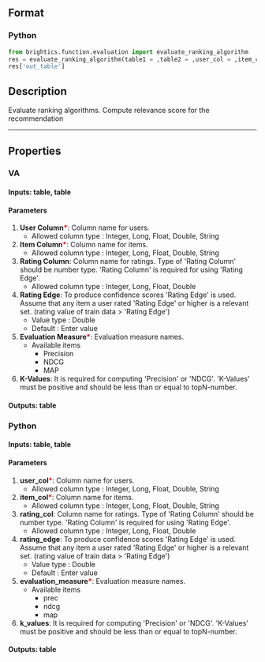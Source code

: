 ## Format
### Python
```python
from brightics.function.evaluation import evaluate_ranking_algorithm
res = evaluate_ranking_algorithm(table1 = ,table2 = ,user_col = ,item_col = ,rating_col = ,rating_edge = ,evaluation_measure = ,k_values = )
res['out_table']
```

## Description
Evaluate ranking algorithms. Compute relevance score for the recommendation

---

## Properties
### VA
#### Inputs: table, table

#### Parameters
1. **User Column**<b style="color:red">*</b>: Column name for users.
   - Allowed column type : Integer, Long, Float, Double, String
2. **Item Column**<b style="color:red">*</b>: Column name for items.
   - Allowed column type : Integer, Long, Float, Double, String
3. **Rating Column**: Column name for ratings. Type of 'Rating Column' should be number type. 'Rating Column' is required for using 'Rating Edge'.
   - Allowed column type : Integer, Long, Float, Double
4. **Rating Edge**: To produce confidence scores 'Rating Edge' is used. Assume that any item a user rated 'Rating Edge' or higher is a relevant set. (rating value of train data > 'Rating Edge')
   - Value type : Double
   - Default : Enter value
5. **Evaluation Measure**<b style="color:red">*</b>: Evaluation measure names.
   - Available items
      - Precision
      - NDCG
      - MAP
6. **K-Values**: It is required for computing 'Precision' or 'NDCG'. 'K-Values' must be positive and should be less than or equal to topN-number.

#### Outputs: table

### Python
#### Inputs: table, table

#### Parameters
1. **user_col**<b style="color:red">*</b>: Column name for users.
   - Allowed column type : Integer, Long, Float, Double, String
2. **item_col**<b style="color:red">*</b>: Column name for items.
   - Allowed column type : Integer, Long, Float, Double, String
3. **rating_col**: Column name for ratings. Type of 'Rating Column' should be number type. 'Rating Column' is required for using 'Rating Edge'.
   - Allowed column type : Integer, Long, Float, Double
4. **rating_edge**: To produce confidence scores 'Rating Edge' is used. Assume that any item a user rated 'Rating Edge' or higher is a relevant set. (rating value of train data > 'Rating Edge')
   - Value type : Double
   - Default : Enter value
5. **evaluation_measure**<b style="color:red">*</b>: Evaluation measure names.
   - Available items
      - prec
      - ndcg
      - map
6. **k_values**: It is required for computing 'Precision' or 'NDCG'. 'K-Values' must be positive and should be less than or equal to topN-number.

#### Outputs: table

